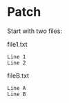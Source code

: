 # Patch

Start with two files:

file1.txt

```
Line 1
Line 2
```

fileB.txt

```
Line A
Line B
```


